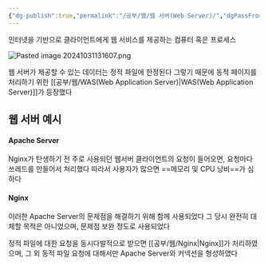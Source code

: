 ```yaml
---
{"dg-publish":true,"permalink":"/공부/웹/웹 서버(Web Server)/","dgPassFrontmatter":true}
---
```



인터넷을 기반으로 클라이언트에게 웹 서비스를 제공하는 컴퓨터 혹은 프로세스

![Pasted image 20241031131607.png](/img/user/%EC%B2%A8%EB%B6%80%ED%8C%8C%EC%9D%BC/Pasted%20image%2020241031131607.png)

웹 서버가 제공할 수 있는 데이터는 정적 파일에 한정된다
그렇기 때문에 동적 페이지를 처리하기 위한 [[공부/웹/WAS(Web Application Server)\|WAS(Web Application Server)]]가 등장했다

## 웹 서버 예시

#### Apache Server

Nginx가 탄생하기 전 주로 사용되던 웹서버
클라이언트의 요청이 들어오면, 요청마다 쓰레드를 만들어서 처리했다
따라서 사용자가 많으면 ==메모리 및 CPU 낭비==가 심하다

#### Nginx

이러한 Apache Server의 문제점을 해결하기 위해 함께 사용되었다
그 당시 완전히 대체할 목적은 아니었으며, 문제점 보완 정도로 사용되었다

정적 파일에 대한 요청을 동시다발적으로 받으면 [[공부/웹/Nginx\|Nginx]]가 처리하였으며,
그 외 동적 파일 요청에 대해서만 Apache Server와 커넥션을 형성하였다